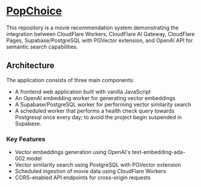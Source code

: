 # [PopChoice](https://pop-choice.pages.dev)

This repository is a movie recommendation system demonstrating the integration between CloudFlare Workers, CloudFlare AI Gateway, CloudFlare Pages, Supabase/PostgreSQL with PGVector extension, and OpenAI API for semantic search capabilities.

## Architecture

The application consists of three main components:
- A frontend web application built with vanilla JavaScript
- An OpenAI embedding worker for generating vector embeddings
- A Supabase/PostgreSQL worker for performing vector similarity search
- A scheduled worker that performs a health check query towards Postgresql once every day; to avoid the project
  begin suspended in Supabase.

### Key Features
- Vector embeddings generation using OpenAI's text-embedding-ada-002 model
- Vector similarity search using PostgreSQL with PGVector extension
- Scheduled ingestion of movie data using CloudFlare Workers
- CORS-enabled API endpoints for cross-origin requests
